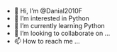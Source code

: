 - 👋 Hi, I’m @Danial2010F
- 👀 I’m interested in Python
- 🌱 I’m currently learning Python
- 💞️ I’m looking to collaborate on ...
- 📫 How to reach me ...

<!---
Danial2010F/Danial2010F is a ✨ special ✨ repository because its `README.md` (this file) appears on your GitHub profile.
You can click the Preview link to take a look at your changes.
--->
